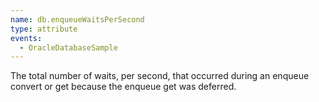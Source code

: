 ```yaml
---
name: db.enqueueWaitsPerSecond
type: attribute
events:
  - OracleDatabaseSample
---
```


The total number of waits, per second, that occurred during an enqueue convert or get because the enqueue get was deferred.